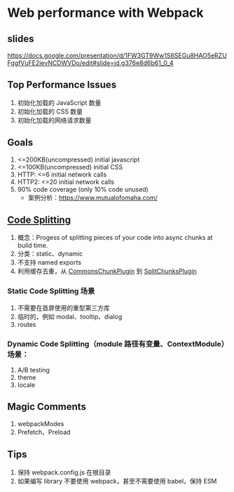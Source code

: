 # Web performance with Webpack

## slides

https://docs.google.com/presentation/d/1FW3GT9Ww1S6SEGu8HAO5eRZUFggfVuFE2ievNCDWVDo/edit#slide=id.g376e8d6b61_0_4

## Top Performance Issues

1. 初始化加载的 JavaScript 数量
2. 初始化加载的 CSS 数量
3. 初始化加载的网络请求数量

## Goals

1. <=200KB(uncompressed) initial javascript
2. <=100KB(uncompressed) initial CSS
3. HTTP: <=6 initial network calls
4. HTTP2: <=20 initial network calls
5. 90% code coverage (only 10% code unused)
   - 案例分析：https://www.mutualofomaha.com/

## [Code Splitting](https://webpack.js.org/guides/code-splitting/)

1. 概念：Progess of splitting pieces of your code into async chunks at build time.
2. 分类：static、dynamic
3. 不支持 named exports
4. 利用缓存去重，从 [CommonsChunkPlugin](https://webpack.js.org/plugins/commons-chunk-plugin/) 到 [SplitChunksPlugin](https://webpack.js.org/plugins/split-chunks-plugin/)

### Static Code Splitting 场景

1. 不需要在首屏使用的重型第三方库
2. 临时的，例如 modal、tooltip、dialog
3. routes

### Dynamic Code Splitting（module 路径有变量、ContextModule）场景：

1. A/B testing
2. theme
3. locale

## Magic Comments

1. webpackModes
2. Prefetch、Preload

## Tips

1. 保持 webpack.config.js 在根目录
2. 如果编写 library 不要使用 webpack，甚至不需要使用 babel，保持 ESM

